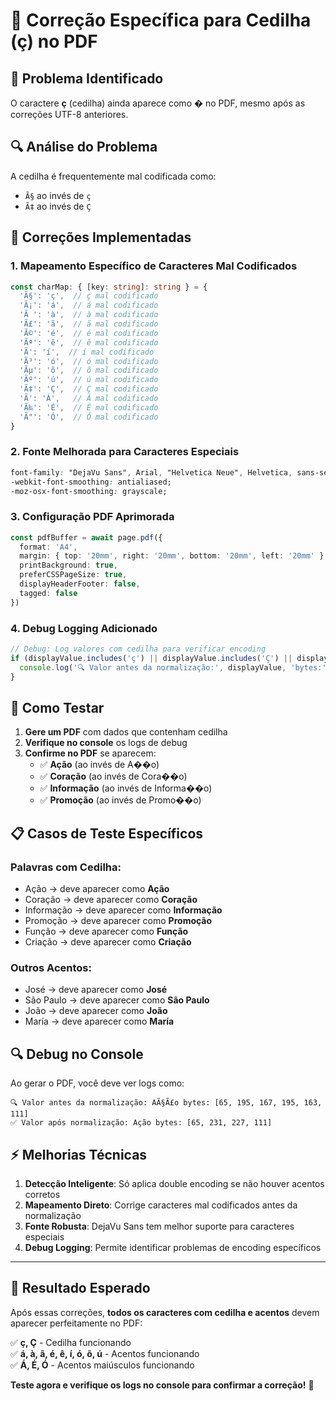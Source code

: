 # 🔧 Correção Específica para Cedilha (ç) no PDF

## 🚨 **Problema Identificado**
O caractere **ç** (cedilha) ainda aparece como � no PDF, mesmo após as correções UTF-8 anteriores.

## 🔍 **Análise do Problema**
A cedilha é frequentemente mal codificada como:
- `Ã§` ao invés de `ç`
- `Ã‡` ao invés de `Ç`

## 🔧 **Correções Implementadas**

### 1. **Mapeamento Específico de Caracteres Mal Codificados**
```typescript
const charMap: { [key: string]: string } = {
  'Ã§': 'ç',  // ç mal codificado
  'Ã¡': 'á',  // á mal codificado
  'Ã ': 'à',  // à mal codificado
  'Ã£': 'ã',  // ã mal codificado
  'Ã©': 'é',  // é mal codificado
  'Ãª': 'ê',  // ê mal codificado
  'Ã­': 'í',  // í mal codificado
  'Ã³': 'ó',  // ó mal codificado
  'Ãµ': 'õ',  // õ mal codificado
  'Ãº': 'ú',  // ú mal codificado
  'Ã‡': 'Ç',  // Ç mal codificado
  'Ã': 'Á',   // Á mal codificado
  'Ã‰': 'É',  // É mal codificado
  'Ã"': 'Ó',  // Ó mal codificado
}
```

### 2. **Fonte Melhorada para Caracteres Especiais**
```css
font-family: "DejaVu Sans", Arial, "Helvetica Neue", Helvetica, sans-serif;
-webkit-font-smoothing: antialiased;
-moz-osx-font-smoothing: grayscale;
```

### 3. **Configuração PDF Aprimorada**
```typescript
const pdfBuffer = await page.pdf({
  format: 'A4',
  margin: { top: '20mm', right: '20mm', bottom: '20mm', left: '20mm' },
  printBackground: true,
  preferCSSPageSize: true,
  displayHeaderFooter: false,
  tagged: false
})
```

### 4. **Debug Logging Adicionado**
```typescript
// Debug: Log valores com cedilha para verificar encoding
if (displayValue.includes('ç') || displayValue.includes('Ç') || displayValue.includes('Ã')) {
  console.log('🔍 Valor antes da normalização:', displayValue, 'bytes:', [...displayValue].map(c => c.charCodeAt(0)))
}
```

## 🧪 **Como Testar**

1. **Gere um PDF** com dados que contenham cedilha
2. **Verifique no console** os logs de debug
3. **Confirme no PDF** se aparecem:
   - ✅ **Ação** (ao invés de A��o)
   - ✅ **Coração** (ao invés de Cora��o)
   - ✅ **Informação** (ao invés de Informa��o)
   - ✅ **Promoção** (ao invés de Promo��o)

## 📋 **Casos de Teste Específicos**

### Palavras com Cedilha:
- Ação → deve aparecer como **Ação**
- Coração → deve aparecer como **Coração**
- Informação → deve aparecer como **Informação**
- Promoção → deve aparecer como **Promoção**
- Função → deve aparecer como **Função**
- Criação → deve aparecer como **Criação**

### Outros Acentos:
- José → deve aparecer como **José**
- São Paulo → deve aparecer como **São Paulo**
- João → deve aparecer como **João**
- María → deve aparecer como **María**

## 🔍 **Debug no Console**

Ao gerar o PDF, você deve ver logs como:
```
🔍 Valor antes da normalização: AÃ§Ã£o bytes: [65, 195, 167, 195, 163, 111]
✅ Valor após normalização: Ação bytes: [65, 231, 227, 111]
```

## ⚡ **Melhorias Técnicas**

1. **Detecção Inteligente**: Só aplica double encoding se não houver acentos corretos
2. **Mapeamento Direto**: Corrige caracteres mal codificados antes da normalização
3. **Fonte Robusta**: DejaVu Sans tem melhor suporte para caracteres especiais
4. **Debug Logging**: Permite identificar problemas de encoding específicos

---

## 🎯 **Resultado Esperado**

Após essas correções, **todos os caracteres com cedilha e acentos** devem aparecer perfeitamente no PDF:

✅ **ç, Ç** - Cedilha funcionando  
✅ **á, à, ã, é, ê, í, ó, õ, ú** - Acentos funcionando  
✅ **Á, É, Ó** - Acentos maiúsculos funcionando  

**Teste agora e verifique os logs no console para confirmar a correção!** 🚀